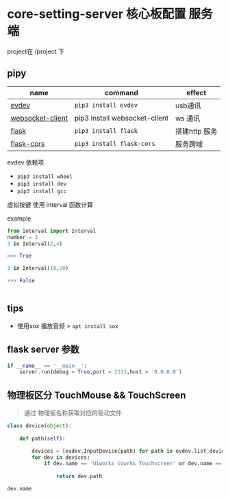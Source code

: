 # core-setting-server 核心板配置 服务端 
project在 /project 下
## pipy 

| name | command | effect |
| ---- | ------- | ----- |
| <a href="https://pypi.org/project/evdev/" target="_blank"> evdev </a> | `pip3 install evdev` | usb通讯|
| <a href="https://pypi.org/project/websocket-client/" target="_blank"> websocket-client </a> | pip3 install websocket-client | ws 通讯 |
| <a href="https://pypi.org/project/Flask/" target="_blank"> flask </a> | `pip3 install flask`| 搭建http 服务|
| <a href="https://pypi.org/project/Flask-Cors/" target="_blank"> flask-cors </a> | `pip3 install flask-cors`| 服务跨域 |


evdev 依赖项
- `pip3 install wheel`
- `pip3 install dev`
- `pip3 install gcc`

虚拟按键 使用 interval 函数计算

example
```python
from interval import Interval
number = 3
3 in Interval(2,4)

>>> True

3 in Interval(10,20)

>>> False
 

```
## tips
- 使用sox 播放音频 > `apt install sox`

## flask server 参数
```python
if __name__ == '__main__':
    server.run(debug = True,port = 2333,host = '0.0.0.0')
```

## 物理板区分 TouchMouse && TouchScreen
> 通过 物理板名称获取对应的驱动文件

```python
class device(object):
    
    def path(self):

        devices = [evdev.InputDevice(path) for path in evdev.list_devices()]
        for dev in devices:
            if dev.name == 'Uiworks Uiwrks Touchscreen' or dev.name == 'USBest Technology SiS HID Touch Controller':
                
                return dev.path
```
`dev.name`
